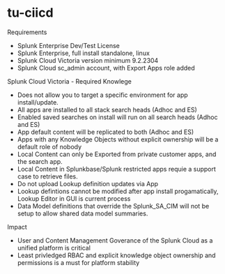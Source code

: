 # tu-ciicd 

Requirements
- Splunk Enterprise Dev/Test License
- Splunk Enterprise, full install standalone, linux
- Splunk Cloud Victoria version minimum 9.2.2304
- Splunk Cloud sc_admin account, with Export Apps role added

Splunk Cloud Victoria - Required Knowlege
- Does not allow you to target a specific environment for app install/update.
- All apps are installed to all stack search heads (Adhoc and ES)
- Enabled saved searches on install will run on all search heads (Adhoc and ES)
- App default content will be replicated to both (Adhoc and ES)
- Apps with any Knowledge Objects without explicit ownership will be a default role of nobody
- Local Content can only be Exported from private customer apps, and the search app.
- Local Content in Splunkbase/Splunk restricted apps requie a support case to retrieve files.
- Do not upload Lookup definition updates via App
- Lookup defintions cannot be modified after app install progamatically, Lookup Editor in GUI is current process
- Data Model definitions that override the Splunk_SA_CIM will not be setup to allow shared data model summaries.

Impact
- User and Content Management Goverance of the Splunk Cloud as a unified platform is critical
- Least privledged RBAC and explicit knowledge object ownership and permissions is a must for platform stability
